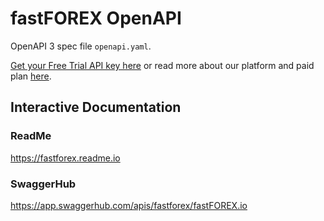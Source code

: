 # fastFOREX OpenAPI

OpenAPI 3 spec file `openapi.yaml`.

[Get your Free Trial API key here](https://console.fastforex.io) or read more about our platform and paid plan [here](https://www.fastforex.io).

## Interactive Documentation

### ReadMe

https://fastforex.readme.io

### SwaggerHub

https://app.swaggerhub.com/apis/fastforex/fastFOREX.io

